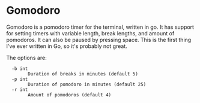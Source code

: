 # Gomodoro
Gomodoro is a pomodoro timer for the terminal, written in go.
It has support for setting timers with variable length, break lengths, and amount of pomodoros. It can also be paused by pressing space.
This is the first thing I've ever written in Go, so it's probably not great.

The options are:
```
  -b int
    	Duration of breaks in minutes (default 5)
  -p int
    	Duration of pomodoro in minutes (default 25)
  -r int
    	Amount of pomodoros (default 4)
```
